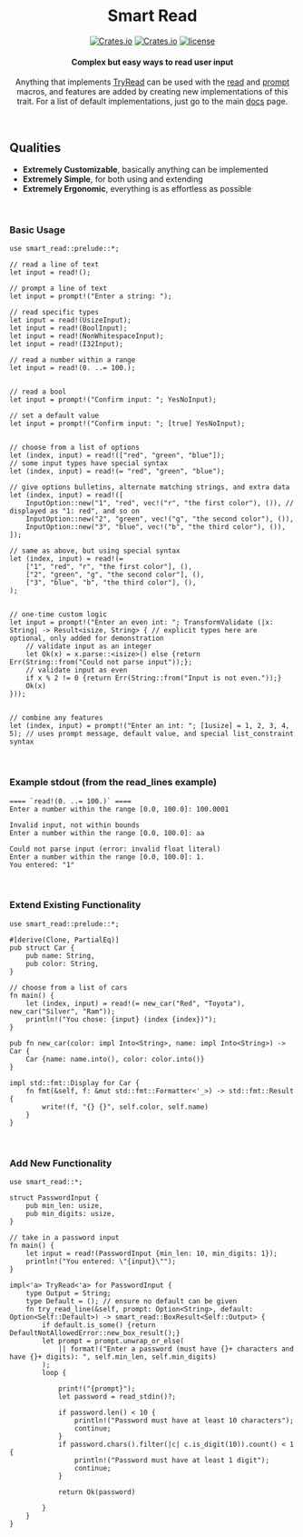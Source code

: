 <center>

# Smart Read

[![Crates.io](https://img.shields.io/crates/v/smart-read.svg)](https://crates.io/crates/smart-read)
[![Crates.io](https://img.shields.io/crates/d/smart-read.svg)](https://crates.io/crates/smart-read)
[![license](https://img.shields.io/badge/license-MIT-blue.svg)](https://github.com/What42Pizza/rust-smart-read/blob/main/LICENSE)

#### Complex but easy ways to read user input

Anything that implements [TryRead](https://docs.rs/smart-read/latest/smart_read/trait.TryRead.html) can be used with the [read](https://docs.rs/smart-read/latest/smart_read/macro.read.html) and [prompt](https://docs.rs/smart-read/latest/smart_read/macro.prompt.html) macros, and features are added by creating new implementations of this trait. For a list of default implementations, just go to the main [docs](https://docs.rs/smart-read/latest/smart_read/) page.

</center>

<br>

## Qualities

- **Extremely Customizable**, basically anything can be implemented
- **Extremely Simple**, for both using and extending
- **Extremely Ergonomic**, everything is as effortless as possible

<br>

### Basic Usage

```
use smart_read::prelude::*;

// read a line of text
let input = read!();

// prompt a line of text
let input = prompt!("Enter a string: ");

// read specific types
let input = read!(UsizeInput);
let input = read!(BoolInput);
let input = read!(NonWhitespaceInput);
let input = read!(I32Input);

// read a number within a range
let input = read!(0. ..= 100.);


// read a bool
let input = prompt!("Confirm input: "; YesNoInput);

// set a default value
let input = prompt!("Confirm input: "; [true] YesNoInput);


// choose from a list of options
let (index, input) = read!(["red", "green", "blue"]);
// some input types have special syntax
let (index, input) = read!(= "red", "green", "blue");

// give options bulletins, alternate matching strings, and extra data
let (index, input) = read!([
	InputOption::new("1", "red", vec!("r", "the first color"), ()), // displayed as "1: red", and so on
	InputOption::new("2", "green", vec!("g", "the second color"), ()),
	InputOption::new("3", "blue", vec!("b", "the third color"), ()),
]);

// same as above, but using special syntax
let (index, input) = read!(=
	["1", "red", "r", "the first color"], (),
	["2", "green", "g", "the second color"], (),
	["3", "blue", "b", "the third color"], (),
);


// one-time custom logic
let input = prompt!("Enter an even int: "; TransformValidate (|x: String| -> Result<isize, String> { // explicit types here are optional, only added for demonstration
	// validate input as an integer
	let Ok(x) = x.parse::<isize>() else {return Err(String::from("Could not parse input"));};
	// validate input as even
	if x % 2 != 0 {return Err(String::from("Input is not even."));}
	Ok(x)
}));


// combine any features
let (index, input) = prompt!("Enter an int: "; [1usize] = 1, 2, 3, 4, 5); // uses prompt message, default value, and special list_constraint syntax
```

<br>

### Example stdout (from the read_lines example)

```
==== `read!(0. ..= 100.)` ====
Enter a number within the range [0.0, 100.0]: 100.0001

Invalid input, not within bounds
Enter a number within the range [0.0, 100.0]: aa 

Could not parse input (error: invalid float literal)
Enter a number within the range [0.0, 100.0]: 1.
You entered: "1"
```

<br>

### Extend Existing Functionality

```
use smart_read::prelude::*;

#[derive(Clone, PartialEq)]
pub struct Car {
	pub name: String,
	pub color: String,
}

// choose from a list of cars
fn main() {
	let (index, input) = read!(= new_car("Red", "Toyota"), new_car("Silver", "Ram"));
	println!("You chose: {input} (index {index})");
}

pub fn new_car(color: impl Into<String>, name: impl Into<String>) -> Car {
	Car {name: name.into(), color: color.into()}
}

impl std::fmt::Display for Car {
	fn fmt(&self, f: &mut std::fmt::Formatter<'_>) -> std::fmt::Result {
		write!(f, "{} {}", self.color, self.name)
	}
}
```

<br>

### Add New Functionality

```
use smart_read::*;

struct PasswordInput {
	pub min_len: usize,
	pub min_digits: usize,
}

// take in a password input
fn main() {
	let input = read!(PasswordInput {min_len: 10, min_digits: 1});
	println!("You entered: \"{input}\"");
}

impl<'a> TryRead<'a> for PasswordInput {
	type Output = String;
	type Default = (); // ensure no default can be given
	fn try_read_line(&self, prompt: Option<String>, default: Option<Self::Default>) -> smart_read::BoxResult<Self::Output> {
		if default.is_some() {return DefaultNotAllowedError::new_box_result();}
		let prompt = prompt.unwrap_or_else(
			|| format!("Enter a password (must have {}+ characters and have {}+ digits): ", self.min_len, self.min_digits)
		);
		loop {
			
			print!("{prompt}");
			let password = read_stdin()?;
			
			if password.len() < 10 {
				println!("Password must have at least 10 characters");
				continue;
			}
			if password.chars().filter(|c| c.is_digit(10)).count() < 1 {
				println!("Password must have at least 1 digit");
				continue;
			}
			
			return Ok(password)
			
		}
	}
}
```
